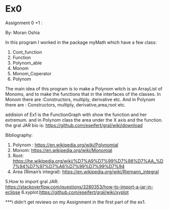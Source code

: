 # Ex0

Assignment 0 +1  :

By: Moran Oshia 

In this program I worked in the package myMath which have a few class:
1. Cont_function
2. Function
3. Polynom_able
4. Monom
5. Monom_Coperator
6. Polynom

The main idea of this program is to make a Polynom witch is an ArrayList of Monoms, and to make the functions that in the interfaces of the classes.
In Monom there are :Constructors, multiply, derivative etc.
And in Polynom there are : Constructors, multiply, derivative,area,root etc.

addision of Ex1 is the FunctionGraph with show the function and her extremum.
and in Polynom class the area under the X axis and the function.
the gral JAR bio is: https://github.com/eseifert/gral/wiki/download
 
Bibliography:
1. Polynom : https://en.wikipedia.org/wiki/Polynomial
2. Monom: https://en.wikipedia.org/wiki/Monomial
3. Root: https://he.wikipedia.org/wiki/%D7%A9%D7%99%D7%98%D7%AA_%D7%94%D7%97%D7%A6%D7%99%D7%99%D7%94 
4. Area (Riman’s integral): https://en.wikipedia.org/wiki/Riemann_integral

5.How to import gral JAR: https://stackoverflow.com/questions/3280353/how-to-import-a-jar-in-eclipse
6.xyplot:https://github.com/eseifert/gral/wiki/xyplot

***i didn't get reviews on my Assignment in the first part of the ex1.
